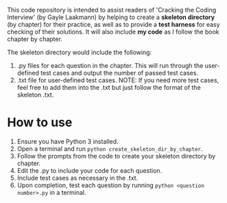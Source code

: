 This code repository is intended to assist readers of 'Cracking the Coding Interview' (by Gayle Laakmann) by helping to create a <b>skeleton directory</b> (by chapter) for their practice, as well as to provide a <b>test harness</b> for easy checking of their solutions. It will also include <b>my code</b> as I follow the book chapter by chapter.  

The skeleton directory would include the following:  
1. .py files for each question in the chapter. This will run through the user-defined test cases and output the number of passed test cases.
2. .txt file for user-defined test cases. NOTE: If you need more test cases, feel free to add them into the .txt but just follow the format of the skeleton .txt.

# How to use
1. Ensure you have Python 3 installed.
2. Open a terminal and run `python create_skeleton_dir_by_chapter`.
3. Follow the prompts from the code to create your skeleton directory by chapter.
4. Edit the .py to include your code for each question.
5. Include test cases as necessary in the .txt.
6. Upon completion, test each question by running `python <question number>.py` in a terminal.